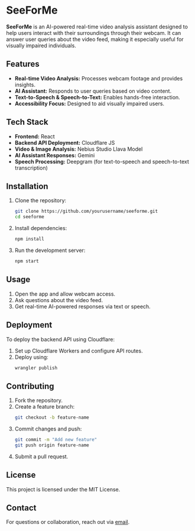 # SeeForMe

**SeeForMe** is an AI-powered real-time video analysis assistant designed to help users interact with their surroundings through their webcam. It can answer user queries about the video feed, making it especially useful for visually impaired individuals.

## Features
- **Real-time Video Analysis:** Processes webcam footage and provides insights.
- **AI Assistant:** Responds to user queries based on video content.
- **Text-to-Speech & Speech-to-Text:** Enables hands-free interaction.
- **Accessibility Focus:** Designed to aid visually impaired users.

## Tech Stack
- **Frontend:** React
- **Backend API Deployment:** Cloudflare JS
- **Video & Image Analysis:** Nebius Studio Llava Model
- **AI Assistant Responses:** Gemini
- **Speech Processing:** Deepgram (for text-to-speech and speech-to-text transcription)

## Installation
1. Clone the repository:
   ```sh
   git clone https://github.com/yourusername/seeforme.git
   cd seeforme
   ```
2. Install dependencies:
   ```sh
   npm install
   ```
3. Run the development server:
   ```sh
   npm start
   ```

## Usage
1. Open the app and allow webcam access.
2. Ask questions about the video feed.
3. Get real-time AI-powered responses via text or speech.

## Deployment
To deploy the backend API using Cloudflare:
1. Set up Cloudflare Workers and configure API routes.
2. Deploy using:
   ```sh
   wrangler publish
   ```

## Contributing
1. Fork the repository.
2. Create a feature branch:
   ```sh
   git checkout -b feature-name
   ```
3. Commit changes and push:
   ```sh
   git commit -m "Add new feature"
   git push origin feature-name
   ```
4. Submit a pull request.

## License
This project is licensed under the MIT License.

## Contact
For questions or collaboration, reach out via [email](mailto:riteshhiremath6@gmail.com).


